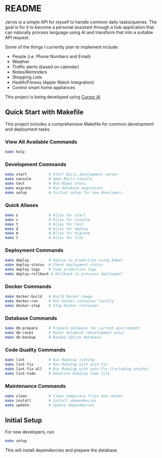 # README

Jarvis is a simple API for myself to handle common daily tasks/queries. The goal is for it to become a personal assistant through a hub application that can naturally process language using AI and transform that into a suitable API request.

Some of the things I currently plan to implement include:
- People (i.e. Phone Numbers and Email)
- Weather
- Traffic alerts (based on calendar)
- Notes/Reminders
- Shopping Lists
- Health/Fitness (Apple Watch Integration)
- Control smart home appliances

This project is being developed using [Cursor AI](https://cursor.com/)

## Quick Start with Makefile

This project includes a comprehensive Makefile for common development and deployment tasks.

### View All Available Commands
```bash
make help
```

### Development Commands
```bash
make start          # Start Rails development server
make console        # Open Rails console
make test           # Run RSpec tests
make migrate        # Run database migrations
make setup          # Initial setup for new developers
```

### Quick Aliases
```bash
make s              # Alias for start
make c              # Alias for console
make t              # Alias for test
make d              # Alias for deploy
make m              # Alias for migrate
make l              # Alias for lint
```

### Deployment Commands
```bash
make deploy         # Deploy to production using Kamal
make deploy-status  # Check deployment status
make deploy-logs    # View production logs
make deploy-rollback # Rollback to previous deployment
```

### Docker Commands
```bash
make docker-build   # Build Docker image
make docker-run     # Run Docker container locally
make docker-stop    # Stop Docker container
```

### Database Commands
```bash
make db-prepare     # Prepare database for current environment
make db-reset       # Reset database (development only)
make db-backup      # Backup SQLite database
```

### Code Quality Commands
```bash
make lint           # Run RuboCop linting
make lint-fix       # Run RuboCop with auto-fix
make lint-fix-all   # Run RuboCop with auto-fix (including unsafe)
make lint-todo      # Generate RuboCop todo file
```

### Maintenance Commands
```bash
make clean          # Clean temporary files and caches
make install        # Install dependencies
make update         # Update dependencies
```

## Initial Setup

For new developers, run:
```bash
make setup
```

This will install dependencies and prepare the database.
